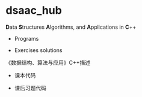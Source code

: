 # dsaac_hub

 **D**ata **S**tructures **A**lgorithms, and **A**pplications in **C**++
 
 * Programs
 
 * Exercises solutions
 
 
 《数据结构、算法与应用》C++描述
 
 * 课本代码
 
 * 课后习题代码


